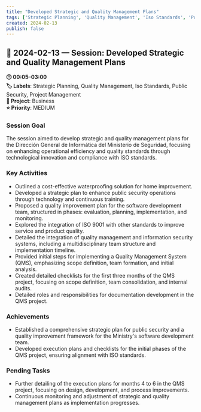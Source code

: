 ```yaml
---
title: "Developed Strategic and Quality Management Plans"
tags: ['Strategic Planning', 'Quality Management', 'Iso Standards', 'Public Security', 'Project Management']
created: 2024-02-13
publish: false
---
```


## 📅 2024-02-13 — Session: Developed Strategic and Quality Management Plans

**🕒 00:05–03:00**  
**🏷️ Labels**: Strategic Planning, Quality Management, Iso Standards, Public Security, Project Management  
**📂 Project**: Business  
**⭐ Priority**: MEDIUM  


### Session Goal
The session aimed to develop strategic and quality management plans for the Dirección General de Informática del Ministerio de Seguridad, focusing on enhancing operational efficiency and quality standards through technological innovation and compliance with ISO standards.

### Key Activities
- Outlined a cost-effective waterproofing solution for home improvement.
- Developed a strategic plan to enhance public security operations through technology and continuous training.
- Proposed a quality improvement plan for the software development team, structured in phases: evaluation, planning, implementation, and monitoring.
- Explored the integration of ISO 9001 with other standards to improve service and product quality.
- Detailed the integration of quality management and information security systems, including a multidisciplinary team structure and implementation timeline.
- Provided initial steps for implementing a Quality Management System (QMS), emphasizing scope definition, team formation, and initial analysis.
- Created detailed checklists for the first three months of the QMS project, focusing on scope definition, team consolidation, and internal audits.
- Detailed roles and responsibilities for documentation development in the QMS project.

### Achievements
- Established a comprehensive strategic plan for public security and a quality improvement framework for the Ministry's software development team.
- Developed execution plans and checklists for the initial phases of the QMS project, ensuring alignment with ISO standards.

### Pending Tasks
- Further detailing of the execution plans for months 4 to 6 in the QMS project, focusing on design, development, and process improvements.
- Continuous monitoring and adjustment of strategic and quality management plans as implementation progresses.
